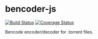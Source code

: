 # bencoder-js

[![Build Status](https://travis-ci.org/protoman92/bencoder-js.svg?branch=master)](https://travis-ci.org/protoman92/bencoder-js)
[![Coverage Status](https://coveralls.io/repos/github/protoman92/bencoder-js/badge.svg)](https://coveralls.io/github/protoman92/bencoder-js)

Bencode encoder/decoder for .torrent files.
